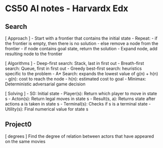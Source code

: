 # CS50 AI notes - Harvardx Edx

## Search

  [ Approach ]
    - Start with a frontier that contains the initial state
    - Repeat:
      - if the frontier is empty, then there is no solution
      - else remove a node from the frontier
      - if node contains goal state, return the solution
      - Expand node, add resulting node to the frontier

  [ Algorithms ]
    - Deep-first search: Stack, last in first out
    - Breath-first search: Queue, first in first out
    - Greedy best-first search: heuristics specific to the problem
    - A* Search: expands the lowest value of g(n) + h(n)
    -   g(n): cost to reach the node
    -   h(n): estimated cost to goal
    - Minimax: Deterministic adversarial game decision

  [ Solving ]
    - S0: Initial state
    - Player(s): Return which player to move in state s
    - Acton(s): Return legal moves in state s
    - Result(s, a): Returns state after actions a is taken in state s
    - Terminal(s): Checks if s is a terminal state
    - Utility(s): Final numerical value for state s


## Project0
  [ degrees ]
    Find the degree of relation between actors that have appeared on the same movies
